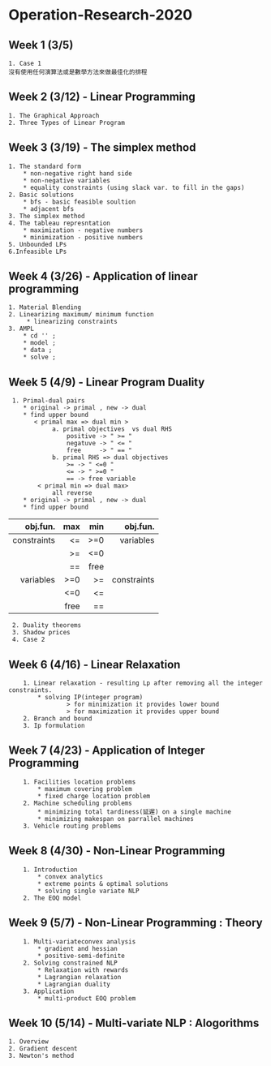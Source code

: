 # Operation-Research-2020
## Week 1 (3/5)
    1. Case 1
    沒有使用任何演算法或是數學方法來做最佳化的排程
## Week 2 (3/12) - Linear Programming
    1. The Graphical Approach
    2. Three Types of Linear Program     
## Week 3 (3/19) - The simplex method
    1. The standard form
        * non-negative right hand side
        * non-negative variables
        * equality constraints (using slack var. to fill in the gaps)
    2. Basic solutions
        * bfs - basic feasible soultion 
        * adjacent bfs
    3. The simplex method
    4. The tableau represntation
        * maximization - negative numbers
        * minimization - positive numbers
    5. Unbounded LPs
    6.Infeasible LPs
## Week 4 (3/26) - Application of linear programming
    1. Material Blending
    2. Linearizing maximum/ minimum function
         * linearizing constraints
    3. AMPL
        * cd '' ;
        * model ;
        * data ;
        * solve ;

## Week 5 (4/9) - Linear Program Duality
     1. Primal-dual pairs
        * original -> primal , new -> dual
        * find upper bound
           < primal max => dual min >
                a. primal objectives  vs dual RHS
                    positive -> " >= " 
                    negatuve -> " <= "
                    free     -> " == "
                b. primal RHS => dual objectives
                    >= -> " <=0 "
                    <= -> " >=0 "
                    == -> free variable
            < primal min => dual max>
                all reverse
        * original -> primal , new -> dual
        * find upper bound
| obj.fun. | max | min | obj.fun. |
|---------:|----:|----:|---------:|
| constraints | <= | >=0 | variables |
|             | >= | <=0 |           |
|             | == | free |          |
| variables   | >=0 | >= | constraints |
|             | <=0 | <= |             |
|             | free | == |            |

     2. Duality theorems
     3. Shadow prices
     4. Case 2

## Week 6 (4/16) - Linear Relaxation
        1. Linear relaxation - resulting Lp after removing all the integer constraints.
            * solving IP(integer program)
                    > for minimization it provides lower bound
                    > for maximization it provides upper bound
        2. Branch and bound
        3. Ip formulation
## Week 7 (4/23) - Application of Integer Programming
        1. Facilities location problems 
            * maximum covering problem 
            * fixed charge location problem
        2. Machine scheduling problems
            * minimizing total tardiness(延遲) on a single machine
            * minimizing makespan on parrallel machines
        3. Vehicle routing problems
        
## Week 8 (4/30) - Non-Linear Programming
        1. Introduction
            * convex analytics
            * extreme points & optimal solutions
            * solving single variate NLP
        2. The EOQ model

## Week 9 (5/7) - Non-Linear Programming : Theory
        1. Multi-variateconvex analysis
            * gradient and hessian
            * positive-semi-definite
        2. Solving constrained NLP
            * Relaxation with rewards
            * Lagrangian relaxation
            * Lagrangian duality
        3. Application
            * multi-product EOQ problem
         
## Week 10 (5/14) - Multi-variate NLP : Alogorithms
    1. Overview
    2. Gradient descent
    3. Newton's method
       
